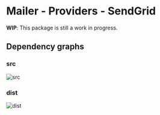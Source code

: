 # Mailer - Providers - SendGrid

**WIP**: This package is still a work in progress.

## Dependency graphs

### src

![src](./dependencyGraph.src.svg)

### dist

![dist](./dependencyGraph.dist.svg)
